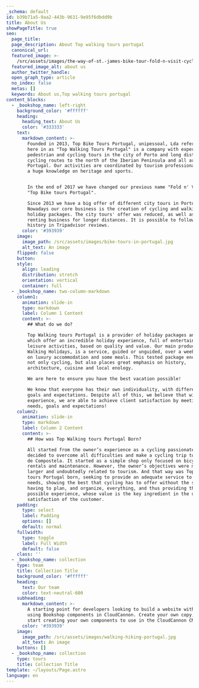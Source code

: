```yaml
---
_schema: default
id: b39b71a5-9aa2-443b-9631-9e95f6dbdd9b
title: About Us
showPageTitle: true
seo:
  page_title:
  page_description: About Top walking tours portugal
  canonical_url:
  featured_image: >-
    /src/assets/images/the-way-of-st.-james-bike-tour-fold-n-visit-cycling-holidays-4323.jpg
  featured_image_alt: about us
  author_twitter_handle:
  open_graph_type: article
  no_index: false
  metas: []
  keywords: About us,Top walking tours portugal
content_blocks:
  - _bookshop_name: left-right
    background_color: '#ffffff'
    heading:
      heading_text: About Us
      color: '#333333'
    text:
      markdown_content: >-
        Founded in 2013, Top Bike Tours Portugal, unipessoal, Lda referred to
        here in as "Top Walking Tours Portugal" is a company with experience in
        pedestrian and cycling tours in the city of Porto and long distance
        cycling routes to the north of the Iberian Peninsula and all around
        Portugal. Our activities are coordinated by tourism professionals, with
        a huge knowledge on heritage and sports.


        In the end of 2017 we have changed our previous name "Fold n' Visit" to
        "Top Bike tours Portugal".

        Since 2013 we have a big offer of different city tours in Porto.
        Nowadays our core business is the creation of cycling and walking
        holiday packages. The city tours' offer was reduced, as well as the bike
        renting business for longer distances. It is possible to follow our
        history in Tripadvisor reviews.
      color: '#393939'
    image:
      image_path: /src/assets/images/bike-tours-in-portugal.jpg
      alt_text: An image
    flipped: false
    button:
    style:
      align: leading
      distribution: stretch
      orientation: vertical
      container: full
  - _bookshop_name: two-column-markdown
    column1:
      animation: slide-in
      type: markdown
      label: Column 1 Content
      content: >-
        ## What do we do?

        Top Walking tours Portugal is a provider of holiday packages and routes,
        which offer an incredible holiday experience, full of entertainment and
        leisure activities, based on quality and value. Our main product,
        Walking Holidays, is a service, guided or unguided, over a week, based
        on luxury accommodation and some meals. This tested package encompasses
        not only cycling, but also places great emphasis on history,
        architecture, cuisine and local enology.

        We are here to ensure you have the best vacation possible!

        We know that everyone has their own individuality, with different needs,
        goals and expectations. Despite all of this, we believe that with our
        experience, we are able to achieve client satisfaction by meeting those
        needs, goals and expectations!
    column2:
      animation: slide-in
      type: markdown
      label: Column 2 Content
      content: >-
        ## How was Top Walking tours Portugal Born?

        All started from the owner’s experience as a cycling passionate, who
        decided to overcome all difficulties and make a cycling trip to Santiago
        de Compostela. It started as a simple shop only focused on bicycle
        rentals and maintenance. However, the owner’s objectives were much
        larger and undoubtedly related to tourism. And that way was Top Bike
        tours Portugal born, seeking to provide an adequate service to customer
        needs, showing the best that cycling has to offer without the stress of
        having to plan, and organize, everything, and thus providing the best
        possible experience, whose value is the key ingredient in the ultimate
        satisfaction of the customer.
    padding:
      type: select
      label: Padding
      options: []
      default: normal
    fullwidth:
      type: toggle
      label: Full Width
      default: false
    class: ''
  - _bookshop_name: collection
    type: team
    title: Collection Title
    background_color: '#ffffff'
    heading:
      text: Our team
      color: text-neutral-600
    subheading:
      markdown_content: >-
        A starting point for developers looking to build a website with Astro,
        using Bookshop components in CloudCannon. Create your own copy, and
        start creating your own components to use in the CloudCannon CMS.
      color: '#393939'
    image:
      image_path: /src/assets/images/walking-hiking-portugal.jpg
      alt_text: An image
    buttons: []
  - _bookshop_name: collection
    type: tours
    title: Collection Title
template: ~/layouts/Page.astro
language: en
---
```

